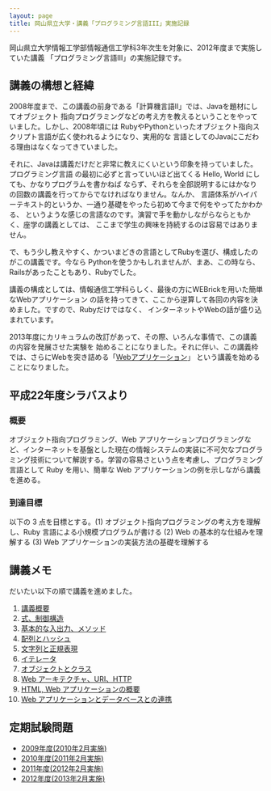 ```yaml
---
layout: page
title: 岡山県立大学・講義「プログラミング言語III」実施記録
---
```

岡山県立大学情報工学部情報通信工学科3年次生を対象に、2012年度まで実施していた講義
「プログラミング言語III」の実施記録です。

## 講義の構想と経緯

2008年度まで、この講義の前身である「計算機言語II」では、Javaを題材にしてオブジェクト
指向プログラミングなどの考え方を教えるということをやっていました。しかし、2008年頃には
RubyやPythonといったオブジェクト指向スクリプト言語が広く使われるようになり、実用的な
言語としてのJavaにこだわる理由はなくなってきていました。

それに、Javaは講義だけだと非常に教えにくいという印象を持っていました。プログラミング言語
の最初に必ずと言っていいほど出てくる Hello, World にしても、かなりプログラムを書かねば
ならず、それらを全部説明するにはかなりの回数の講義を行ってからでなければなりません。なんか、
言語体系がハイパーテキスト的というか、一通り基礎をやったら初めて今まで何をやってたかわかる、
というような感じの言語なのです。演習で手を動かしながらならともかく、座学の講義としては、
ここまで学生の興味を持続するのは容易ではありません。

で、もう少し教えやすく、かついまどきの言語としてRubyを選び、構成したのがこの講義です。今なら
Pythonを使うかもしれませんが、まあ、この時なら、Railsがあったこともあり、Rubyでした。

講義の構成としては、情報通信工学科らしく、最後の方にWEBrickを用いた簡単なWebアプリケーション
の話を持ってきて、ここから逆算して各回の内容を決めました。ですので、Rubyだけではなく、
インターネットやWebの話が盛り込まれています。

2013年度にカリキュラムの改訂があって、その際、いろんな事情で、この講義の内容を発展させた実験を
始めることになりました。それに伴い、この講義枠では、さらにWebを突き詰める「[Webアプリケーション](/opu-webapplications/)」
という講義を始めることになりました。

## 平成22年度シラバスより

### 概要

オブジェクト指向プログラミング、Web アプリケーションプログラミングなど、インターネットを基盤とした現在の情報システムの実装に不可欠なプログラミング技術について解説する。学習の容易さという点を考慮し、プログラミング言語として Ruby を用い、簡単な Web アプリケーションの例を示しながら講義を進める。

### 到達目標

以下の 3 点を目標とする。(1) オブジェクト指向プログラミングの考え方を理解し、Ruby 言語による小規模プログラムが書ける (2) Web の基本的な仕組みを理解する (3) Web アプリケーションの実装方法の基礎を理解する

## 講義メモ

だいたい以下の順で講義を進めました。

1. [講義概要](https://drive.google.com/open?id=1BZjZ331DnIXGmpTJ6l2uE7hbC2LUjzphAN0gl3gdiqg)
1. [式、制御構造](https://drive.google.com/open?id=1uHSwszllfDptawgp0qfYmbWYN86DPKQ2NbC5LfYjvO8)
1. [基本的な入出力、メソッド](https://drive.google.com/open?id=1mSUh8cZec494ooUJxazHsUvwEuMUFm3XAkpozRVzZIw)
1. [配列とハッシュ](https://drive.google.com/open?id=1SImV0_iLWmZI7ZIQHgd4C5XVAF5x6oNlhirpG97OJqQ)
1. [文字列と正規表現](https://drive.google.com/open?id=1g5zrgTEGCd8XpjAy2Nn0E3rwPpSyvBlZshdfFNTDCT4)
1. [イテレータ](https://drive.google.com/open?id=1R7YvdLkwLemo6Im7SATQ-z49YKuvYA1K2PgY7zvBC_w)
1. [オブジェクトとクラス](https://drive.google.com/open?id=1nvtypuy3Xjn1XRjJFymCveRDMzK8CkLD-0WT1D5PX1o)
1. [Web アーキテクチャ、URI、HTTP](https://drive.google.com/open?id=1j6Zk54V-7g_Y8mjE9Teaio15MixkBqTL2mk6S2HU_N4)
1. [HTML, Web アプリケーションの概要](https://drive.google.com/open?id=1ZAo9BDMkZdU6ErLk6midY9d8Qe8Pf7KO9YWwUDG-UiM)
1. [Web アプリケーションとデータベースとの連携](https://drive.google.com/open?id=1oo1Ncfmk37_d26eOg5kGUgBM9GWFc1bzFB1tXprrN9g)

## 定期試験問題

- [2009年度(2010年2月実施)](opu-programming-language-iii-exam-2010.pdf)
- [2010年度(2011年2月実施)](opu-programming-language-iii-exam-2011.pdf)
- [2011年度(2012年2月実施)](opu-programming-language-iii-exam-2012.pdf)
- [2012年度(2013年2月実施)](opu-programming-language-iii-exam-2013.pdf)
